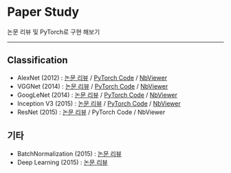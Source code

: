 # Paper Study

논문 리뷰 및 PyTorch로 구현 해보기

---
## Classification
* AlexNet (2012) : [논문 리뷰](https://ohguri.tistory.com/5)
                 / [PyTorch Code](https://github.com/98jaemin/paper_study/blob/main/Classification/AlexNet.ipynb) 
                 / [NbViewer](https://nbviewer.org/github/98jaemin/paper_study/blob/main/Classification/AlexNet.ipynb)
* VGGNet (2014) : [논문 리뷰](https://ohguri.tistory.com/7) 
                / [PyTorch Code](https://github.com/98jaemin/paper_study/blob/main/Classification/VGGNet.ipynb)
                / [NbViewer](https://nbviewer.org/github/98jaemin/paper_study/blob/main/Classification/VGGNet.ipynb)
* GoogLeNet (2014) : [논문 리뷰](https://ohguri.tistory.com/6)
                   / [PyTorch Code](https://github.com/98jaemin/paper_study/blob/main/Classification/GoogLeNet.ipynb)
                   / [NbViewer](https://nbviewer.org/github/98jaemin/paper_study/blob/main/Classification/GoogLeNet.ipynb)
* Inception V3 (2015) : [논문 리뷰](https://ohguri.tistory.com/4) 
                      / [PyTorch Code](https://github.com/98jaemin/paper_study/blob/main/Classification/Inception_v3.ipynb)
                      / [NbViewer](https://nbviewer.org/github/98jaemin/paper_study/blob/main/Classification/Inception_v3.ipynb)
* ResNet (2015) : [논문 리뷰](https://ohguri.tistory.com/9) 
                / PyTorch Code 
                / NbViewer

## 기타
* BatchNormalization (2015) : [논문 리뷰](https://ohguri.tistory.com/8)
* Deep Learning (2015) : [논문 리뷰](https://ohguri.tistory.com/10)
